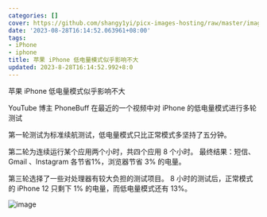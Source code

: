 ```yaml
---
categories: []
cover: https://github.com/shangy1yi/picx-images-hosting/raw/master/image.6ehyzx6vvs80.webp
date: '2023-08-28T16:14:52.063961+08:00'
tags:
- iPhone
- iphone
title: 苹果 iPhone 低电量模式似乎影响不大
updated: 2023-8-28T16:14:52.992+8:0
---
```

苹果 iPhone 低电量模式似乎影响不大

YouTube 博主 PhoneBuff 在最近的一个视频中对 iPhone 的低电量模式进行多轮测试

第一轮测试为标准续航测试，低电量模式只比正常模式多坚持了五分钟。

第二轮为连续运行某个应用两个小时，共四个应用 8 个小时。
最终结果：短信、Gmail 、Instagram 各节省1%，浏览器节省 3% 的电量。

第三轮选择了一些对处理器有较大负担的测试项目。
8 小时的测试后，正常模式的 iPhone 12 只剩下 1% 的电量，而低电量模式还有 13%。

<img src="https://github.com/shangy1yi/picx-images-hosting/raw/master/image.6ehyzx6vvs80.webp" alt="image" />
